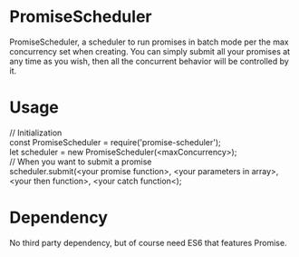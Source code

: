 <h1>PromiseScheduler</h1>
<p>PromiseScheduler, a scheduler to run promises in batch mode per the max concurrency set when creating. You can simply submit all your promises at any time as you wish, then all the concurrent behavior will be controlled by it.</p>

<h1>Usage</h1>
<p>
// Initialization<br>
const PromiseScheduler = require('promise-scheduler');<br>
let scheduler = new PromiseScheduler(&lt;maxConcurrency&gt;);<br>
// When you want to submit a promise<br>
scheduler.submit(&lt;your promise function&gt;, &lt;your parameters in array&gt;, &lt;your then function&gt;, &lt;your catch function&lt;);
</p>
<h1>Dependency</h1>
No third party dependency, but of course need ES6 that features Promise.
<p></p>